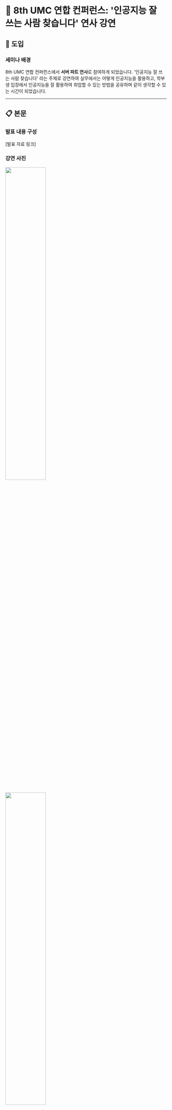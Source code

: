 # 🎤 8th UMC 연합 컨퍼런스: '인공지능 잘 쓰는 사람 찾습니다' 연사 강연

## 🚀 도입

### 세미나 배경
8th UMC 연합 컨퍼런스에서 **서버 파트 연사**로 참여하게 되었습니다. '인공지능 잘 쓰는 사람 찾습니다' 라는 주제로 강연하여 실무에서는 어떻게 인공지능을 활용하고, 학부생 입장에서 인공지능을 잘 활용하여 취업할 수 있는 방법을 공유하며 같이 생각할 수 있는 시간이 되었습니다.

---

## 📋 본문

### 발표 내용 구성

[발표 자료 링크]

### 강연 사진

<img src="https://github.com/user-attachments/assets/5ab3bd43-e865-4dec-a3b7-c0c0dc0c6da1" width="50%">

<img src="https://github.com/user-attachments/assets/448fe87a-d911-4894-989a-2aabc0c5f67f" width="50%">

<img src="https://github.com/user-attachments/assets/5bb5f08b-3d77-47d6-ab71-47bc10bc1fe3" width="50%">

---

*발표 일시: 2025-07-27*  
*장소: 서울창업허브*
*대상: UMC 가입한 대학생*